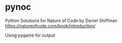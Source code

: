# pynoc
Python Solutions for Nature of Code by Daniel Shiffman
https://natureofcode.com/book/introduction/

Using pygame for output
